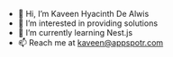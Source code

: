 - 👋 Hi, I’m Kaveen Hyacinth De Alwis
- 👀 I’m interested in providing solutions
- 🌱 I’m currently learning Nest.js
- 📫 Reach me at kaveen@appspotr.com

<!---
khdealwis/khdealwis is a ✨ special ✨ repository because its `README.md` (this file) appears on your GitHub profile.
You can click the Preview link to take a look at your changes.
--->
